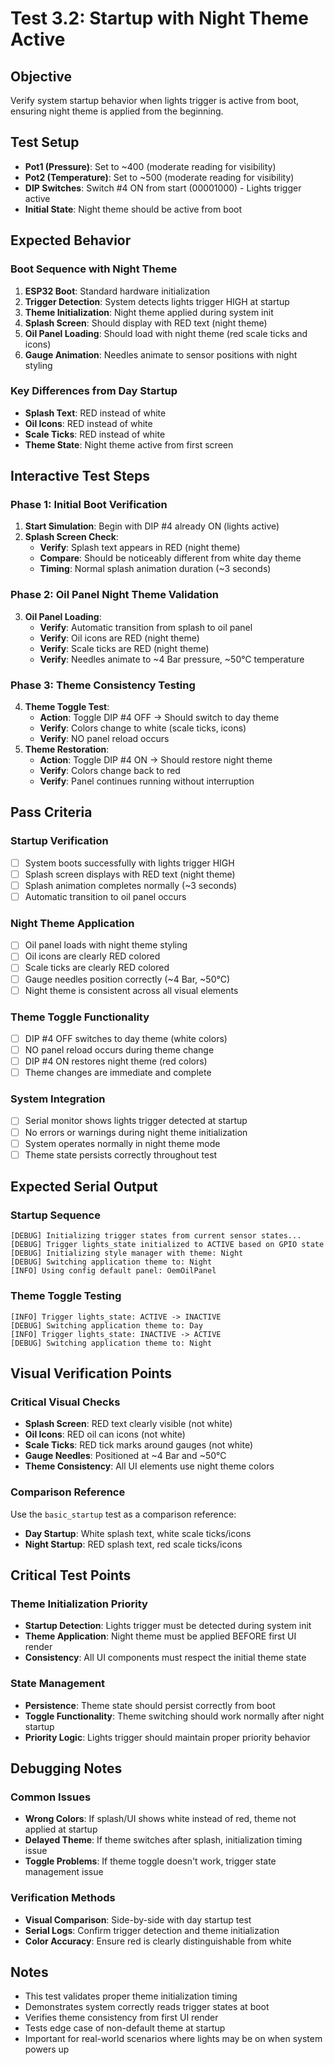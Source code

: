 # Test 3.2: Startup with Night Theme Active

## Objective
Verify system startup behavior when lights trigger is active from boot, ensuring night theme is applied from the beginning.

## Test Setup
- **Pot1 (Pressure)**: Set to ~400 (moderate reading for visibility)
- **Pot2 (Temperature)**: Set to ~500 (moderate reading for visibility)
- **DIP Switches**: Switch #4 ON from start (00001000) - Lights trigger active
- **Initial State**: Night theme should be active from boot

## Expected Behavior

### Boot Sequence with Night Theme
1. **ESP32 Boot**: Standard hardware initialization
2. **Trigger Detection**: System detects lights trigger HIGH at startup
3. **Theme Initialization**: Night theme applied during system init
4. **Splash Screen**: Should display with RED text (night theme)
5. **Oil Panel Loading**: Should load with night theme (red scale ticks and icons)
6. **Gauge Animation**: Needles animate to sensor positions with night styling

### Key Differences from Day Startup
- **Splash Text**: RED instead of white
- **Oil Icons**: RED instead of white  
- **Scale Ticks**: RED instead of white
- **Theme State**: Night theme active from first screen

## Interactive Test Steps

### Phase 1: Initial Boot Verification
1. **Start Simulation**: Begin with DIP #4 already ON (lights active)
2. **Splash Screen Check**:
   - **Verify**: Splash text appears in RED (night theme)
   - **Compare**: Should be noticeably different from white day theme
   - **Timing**: Normal splash animation duration (~3 seconds)

### Phase 2: Oil Panel Night Theme Validation  
3. **Oil Panel Loading**:
   - **Verify**: Automatic transition from splash to oil panel
   - **Verify**: Oil icons are RED (night theme)
   - **Verify**: Scale ticks are RED (night theme)
   - **Verify**: Needles animate to ~4 Bar pressure, ~50°C temperature

### Phase 3: Theme Consistency Testing
4. **Theme Toggle Test**:
   - **Action**: Toggle DIP #4 OFF → Should switch to day theme
   - **Verify**: Colors change to white (scale ticks, icons)
   - **Verify**: NO panel reload occurs
5. **Theme Restoration**:
   - **Action**: Toggle DIP #4 ON → Should restore night theme
   - **Verify**: Colors change back to red
   - **Verify**: Panel continues running without interruption

## Pass Criteria

### Startup Verification
- [ ] System boots successfully with lights trigger HIGH
- [ ] Splash screen displays with RED text (night theme)
- [ ] Splash animation completes normally (~3 seconds)
- [ ] Automatic transition to oil panel occurs

### Night Theme Application
- [ ] Oil panel loads with night theme styling
- [ ] Oil icons are clearly RED colored
- [ ] Scale ticks are clearly RED colored  
- [ ] Gauge needles position correctly (~4 Bar, ~50°C)
- [ ] Night theme is consistent across all visual elements

### Theme Toggle Functionality
- [ ] DIP #4 OFF switches to day theme (white colors)
- [ ] NO panel reload occurs during theme change
- [ ] DIP #4 ON restores night theme (red colors)
- [ ] Theme changes are immediate and complete

### System Integration
- [ ] Serial monitor shows lights trigger detected at startup
- [ ] No errors or warnings during night theme initialization
- [ ] System operates normally in night theme mode
- [ ] Theme state persists correctly throughout test

## Expected Serial Output

### Startup Sequence
```
[DEBUG] Initializing trigger states from current sensor states...
[DEBUG] Trigger lights_state initialized to ACTIVE based on GPIO state
[DEBUG] Initializing style manager with theme: Night
[DEBUG] Switching application theme to: Night  
[INFO] Using config default panel: OemOilPanel
```

### Theme Toggle Testing
```
[INFO] Trigger lights_state: ACTIVE -> INACTIVE
[DEBUG] Switching application theme to: Day
[INFO] Trigger lights_state: INACTIVE -> ACTIVE  
[DEBUG] Switching application theme to: Night
```

## Visual Verification Points

### Critical Visual Checks
- **Splash Screen**: RED text clearly visible (not white)
- **Oil Icons**: RED oil can icons (not white)  
- **Scale Ticks**: RED tick marks around gauges (not white)
- **Gauge Needles**: Positioned at ~4 Bar and ~50°C
- **Theme Consistency**: All UI elements use night theme colors

### Comparison Reference
Use the `basic_startup` test as a comparison reference:
- **Day Startup**: White splash text, white scale ticks/icons
- **Night Startup**: RED splash text, red scale ticks/icons

## Critical Test Points

### Theme Initialization Priority
- **Startup Detection**: Lights trigger must be detected during system init
- **Theme Application**: Night theme must be applied BEFORE first UI render
- **Consistency**: All UI components must respect the initial theme state

### State Management
- **Persistence**: Theme state should persist correctly from boot
- **Toggle Functionality**: Theme switching should work normally after night startup
- **Priority Logic**: Lights trigger should maintain proper priority behavior

## Debugging Notes

### Common Issues
- **Wrong Colors**: If splash/UI shows white instead of red, theme not applied at startup
- **Delayed Theme**: If theme switches after splash, initialization timing issue
- **Toggle Problems**: If theme toggle doesn't work, trigger state management issue

### Verification Methods
- **Visual Comparison**: Side-by-side with day startup test
- **Serial Logs**: Confirm trigger detection and theme initialization
- **Color Accuracy**: Ensure red is clearly distinguishable from white

## Notes
- This test validates proper theme initialization timing
- Demonstrates system correctly reads trigger states at boot
- Verifies theme consistency from first UI render
- Tests edge case of non-default theme at startup
- Important for real-world scenarios where lights may be on when system powers up